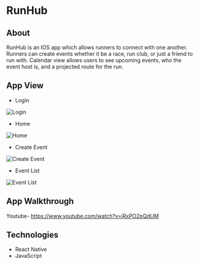 # RunHub

## About
RunHub is an IOS app which allows runners to connect with one another. Runners can create events whether it be a race, run club, or just a friend to run with. Calendar view allows users to see upcoming events, who the event host is, and a projected route for the run.  

## App View
* Login

![Login](https://user-images.githubusercontent.com/20818309/32612280-1f073422-c525-11e7-8bfb-f62e40e6d282.png)
* Home

![Home](https://user-images.githubusercontent.com/20818309/32612283-2124f6b8-c525-11e7-9efc-158f9e66c4d7.png)
* Create Event

![Create Event](https://user-images.githubusercontent.com/20818309/32612285-22f601e4-c525-11e7-9ffa-29d757596b7d.png)
* Event List

![Event List](https://user-images.githubusercontent.com/20818309/32612289-24cb6f90-c525-11e7-8fbd-ecead8481be0.png)

## App Walkthrough
Youtube- https://www.youtube.com/watch?v=jRxPO2pQdUM

## Technologies
* React Native
* JavaScript

